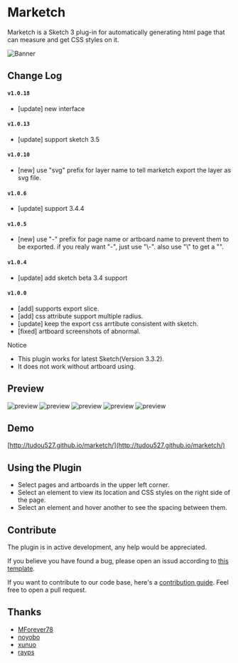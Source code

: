 # Marketch

Marketch is a Sketch 3 plug-in for automatically generating html page that can measure and get CSS styles on it.

![Banner](https://raw.githubusercontent.com/angusjune/marketch/master/logo.png)

## Change Log 

#### `v1.0.18`
* [update] new interface

#### `v1.0.13`
* [update] support sketch 3.5

#### `v1.0.10`
* [new] use "svg" prefix for layer name to tell marketch export the layer as svg file.

#### `v1.0.6`
* [update] support 3.4.4

#### `v1.0.5`
* [new] use "-" prefix for page name or artboard name to prevent them to be exported. if you realy want "-", just use "\\-". also use "\\\" to get a "\".

#### `v1.0.4`
* [update] add sketch beta 3.4 support

#### `v1.0.0`
* [add] supports export slice.
* [add] css attribute support multiple radius.
* [update] keep the export css arrtibute consistent with sketch.
* [fixed] artboard screenshots of abnormal.

Notice
* This plugin works for latest Sketch(Version 3.3.2).
* It does not work without artboard using.

## Preview

![preview](resource/2.png)
![preview](resource/README_1.png)
![preview](resource/README_2.png)
![preview](resource/README_3.png)
![preview](resource/README_4.png)

## Demo
[http://tudou527.github.io/marketch/](http://tudou527.github.io/marketch/)

## Using the Plugin
* Select pages and artboards in the upper left corner.
* Select an element to view its location and CSS styles on the right side of the page.
* Select an element and hover another to see the spacing between them. 

## Contribute

The plugin is in active development, any help would be appreciated.

If you believe you have found a bug, please open an issud according to [this template](issue-template.md).

If you want to contribute to our code base, here's a [contribution guide](contribution.md). Feel free to open a pull request.

## Thanks
* [MForever78](https://github.com/MForever78)
* [noyobo](https://github.com/noyobo)
* [xunuo](https://github.com/xunuo)
* [rayps](https://github.com/rayps)